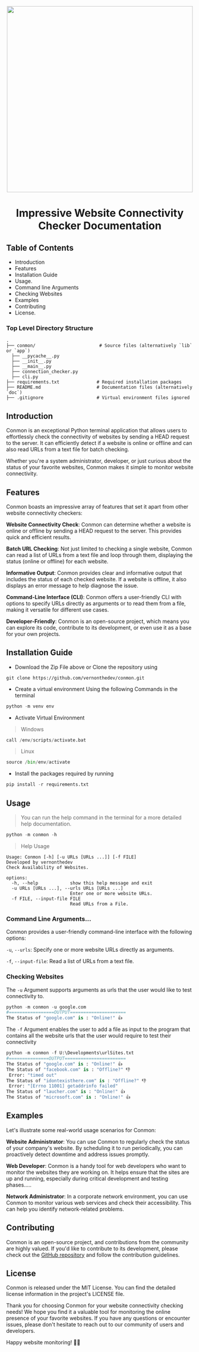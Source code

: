 <div align="center">
 <img src="https://github.com/vernonthedev/conmon/assets/108737724/dbef586a-bd26-4853-9381-c1a264ecb92b" width="500px"/>

</div>
<h1 align="center">Impressive Website Connectivity Checker Documentation</h1>

## Table of Contents
<ul>
 <li>Introduction</li>
 <li>Features</li>
 <li>Installation Guide</li>
 <li>Usage.</li>
  <li>Command line Arguments</li>
  <li>Checking Websites</li>
 <li>Examples</li>
 <li>Contributing</li>
 <li>License.</li>
</ul>

### Top Level Directory Structure

    .
    ├── conmon/                        # Source files (alternatively `lib` or `app`)
      ├── __pycache__.py 
      ├── __init__.py 
      ├── __main__.py 
      ├── connection_checker.py 
      ├── cli.py 
    ├── requirements.txt              # Required installation packages
    ├── README.md                     # Documentation files (alternatively `doc`)
    ├── .gitignore                    # Virtual environment files ignored
    
## Introduction
Conmon is an exceptional Python terminal application that allows users to effortlessly check the connectivity of websites by sending a HEAD request to the server. It can efficiently detect if a website is online or offline and can also read URLs from a text file for batch checking.

Whether you're a system administrator, developer, or just curious about the status of your favorite websites, Conmon makes it simple to monitor website connectivity.

## Features
Conmon boasts an impressive array of features that set it apart from other website connectivity checkers:

<strong>Website Connectivity Check</strong>: Conmon can determine whether a website is online or offline by sending a HEAD request to the server. This provides quick and efficient results.

<strong>Batch URL Checking</strong>: Not just limited to checking a single website, Conmon can read a list of URLs from a text file and loop through them, displaying the status (online or offline) for each website.

<strong>Informative Output</strong>: Conmon provides clear and informative output that includes the status of each checked website. If a website is offline, it also displays an error message to help diagnose the issue.

<strong>Command-Line Interface (CLI)</strong>: Conmon offers a user-friendly CLI with options to specify URLs directly as arguments or to read them from a file, making it versatile for different use cases.

<strong>Developer-Friendly</strong>: Conmon is an open-source project, which means you can explore its code, contribute to its development, or even use it as a base for your own projects.


  ## Installation Guide
  <ul>
      <li>Download the Zip File above or Clone the repository using </li>
  </ul>
  
```
git clone https://github.com/vernonthedev/conmon.git
```
<ul>
      <li>Create a virtual environment Using the following Commands in the terminal </li>
</ul>

```python
python -m venv env
```
<ul>
      <li>Activate Virtual Environment</li>
</ul>

>Windows
```python
call /env/scripts/activate.bat
```

>Linux
```python
source /bin/env/activate
```
<ul>
      <li>Install the packages required by running </li>
</ul>

```python
pip install -r requirements.txt
```

## Usage
> You can run the help command in the terminal for a more detailed help documentation.
```python
python -m conmon -h
```
> Help Usage
```
Usage: Conmon [-h] [-u URLs [URLs ...]] [-f FILE]
Developed by vernonthedev
Check Availability of Websites.

options:
  -h, --help            show this help message and exit
  -u URLs [URLs ...], --urls URLs [URLs ...]
                        Enter one or more website URLs.
  -f FILE, --input-file FILE
                        Read URLs from a File.
```

### Command Line Arguments...
Conmon provides a user-friendly command-line interface with the following options:

```-u```, ```--urls```: Specify one or more website URLs directly as arguments.

```-f```, ```--input-file```: Read a list of URLs from a text file.

### Checking Websites
The ```-u``` Argument supports arguments as urls that the user would like to test connectivity to.
```python
python -m conmon -u google.com
#=================OUTPUT=====================
The Status of "google.com" is : "Online!" 👍
```
The ```-f``` Argument enables the user to add a file as input to the program that contains all the website urls that the user would require to test their connectivity
```python
python -m conmon -f U:\Developments\urlSites.txt
#===============OUTPUT=======================
The Status of "google.com" is : "Online!" 👍
The Status of "facebook.com" is : "Offline?" 👎 
 Error: "timed out"
The Status of "idontexisthere.com" is : "Offline?" 👎 
 Error: "[Errno 11001] getaddrinfo failed"
The Status of "laucher.com" is : "Online!" 👍
The Status of "microsoft.com" is : "Online!" 👍
```


## Examples
Let's illustrate some real-world usage scenarios for Conmon:

<strong>Website Administrator</strong>: You can use Conmon to regularly check the status of your company's website. By scheduling it to run periodically, you can proactively detect downtime and address issues promptly.

<strong>Web Developer</strong>: Conmon is a handy tool for web developers who want to monitor the websites they are working on. It helps ensure that the sites are up and running, especially during critical development and testing phases.....

<strong>Network Administrator</strong>: In a corporate network environment, you can use Conmon to monitor various web services and check their accessibility. This can help you identify network-related problems.

## Contributing
Conmon is an open-source project, and contributions from the community are highly valued. If you'd like to contribute to its development, please check out the <a href="https://github.com/vernonthedev/conmon.git">GitHub repository</a> and follow the contribution guidelines.

## License
Conmon is released under the MIT License. You can find the detailed license information in the project's LICENSE file.

Thank you for choosing Conmon for your website connectivity checking needs! We hope you find it a valuable tool for monitoring the online presence of your favorite websites. If you have any questions or encounter issues, please don't hesitate to reach out to our community of users and developers.

Happy website monitoring! 🚀🌐
